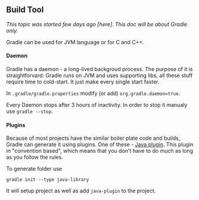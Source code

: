 ## Build Tool

*This topic was started few days ago [here]. This doc will be about Gradle only.*

Gradle can be used for JVM language or for C and C++.


#### Daemon
Gradle has a daemon - a long-lived backgroud process. The purpose of it is straightforvard: Gradle runs on JVM and uses supporting libs, all these stuff require time to cold-start. It just make every single start faster.

In `.gradle/gradle.properties` modify (or add) `org.gradle.daemon=true`.

Every Daemon stops after 3 hours of inactivity. In order to stop it manualy use `gradle --stop`.


#### Plugins
Because of most projects have the similar boiler plate code and builds, Gradle can generate it using plugins. One of these - [Java plugin](https://docs.gradle.org/current/userguide/java_plugin.html). This plugin in "convention based", which means that you don't have to do much as long as you follow the rules.

To generate folder use

```
gradle init --type java-library
```

It will setup project as well as add `java-plugin` to the project.
